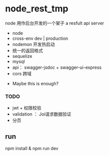 # node_rest_tmp
node 用作后台开发的一个架子
a resfult api server

- node
- cross-env dev | production
- nodemon 开发热启动
- 统一的返回格式
- sequelize
- mysql
- api： swagger-jsdoc + swagger-ui-express
- cors 跨域

* Maybe this is enough? 
### TODO 
- jwt + 权限校验
- validation ： Joi请求数据验证
- 分页

## run
  npm install &
  npm run dev
